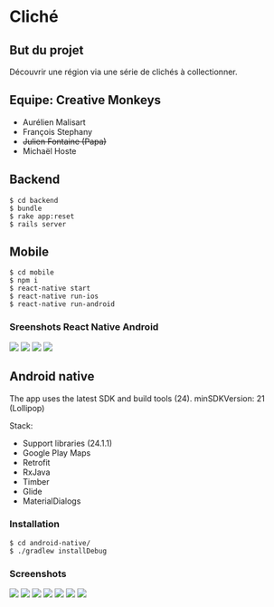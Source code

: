 # Cliché

## But du projet

Découvrir une région via une série de clichés à collectionner.

## Equipe: Creative Monkeys

+ Aurélien Malisart
+ François Stephany
+ ~~Julien Fontaine (Papa)~~
+ Michaël Hoste

## Backend

    $ cd backend
    $ bundle
    $ rake app:reset
    $ rails server

## Mobile

    $ cd mobile
    $ npm i
    $ react-native start
    $ react-native run-ios
    $ react-native run-android

### Sreenshots React Native Android

![](screenshots/react-android-5.png)
![](screenshots/react-android-2.png)
![](screenshots/react-android-3.png)
![](screenshots/react-android-4.png)

## Android native

The app uses the latest SDK and build tools (24). minSDKVersion: 21 (Lollipop)

Stack:

- Support libraries (24.1.1)
- Google Play Maps
- Retrofit
- RxJava
- Timber
- Glide
- MaterialDialogs

### Installation

	$ cd android-native/
	$ ./gradlew installDebug

### Screenshots

![](screenshots/native-missions-list.png)
![](screenshots/native-mission-description.png)
![](screenshots/native-mission-spots.png)
![](screenshots/native-unlocked-spot.png)
![](screenshots/native-spot-map.png)
![](screenshots/native-confirm-picture.png)
![](screenshots/native-uploading.png)

